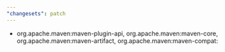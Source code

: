 ```yaml
---
"changesets": patch
---
```


- org.apache.maven:maven-plugin-api, org.apache.maven:maven-core, org.apache.maven:maven-artifact, org.apache.maven:maven-compat: 